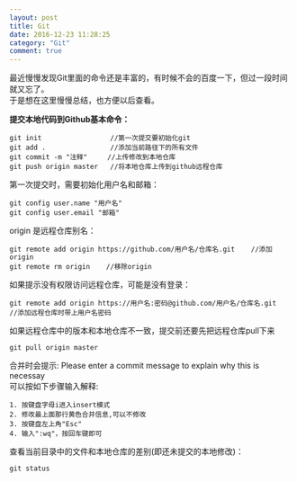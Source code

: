 ```yaml
---
layout: post
title: Git
date: 2016-12-23 11:28:25 
category: "Git"
comment: true
---
```


最近慢慢发现Git里面的命令还是丰富的，有时候不会的百度一下，但过一段时间就又忘了。       
于是想在这里慢慢总结，也方便以后查看。

**提交本地代码到Github基本命令：**

	git init                 //第一次提交要初始化git      
	git add .                //添加当前路径下的所有文件       
	git commit -m "注释"     //上传修改到本地仓库          
	git push origin master   //将本地仓库上传到github远程仓库

第一次提交时，需要初始化用户名和邮箱：

	git config user.name "用户名"       
	git config user.email "邮箱"

origin 是远程仓库别名：
	
	git remote add origin https://github.com/用户名/仓库名.git    //添加origin         
	git remote rm origin    //移除origin

如果提示没有权限访问远程仓库，可能是没有登录：
	
	git remote add origin https://用户名:密码@github.com/用户名/仓库名.git    //添加远程仓库时带上用户名密码

如果远程仓库中的版本和本地仓库不一致，提交前还要先把远程仓库pull下来

	git pull origin master

合并时会提示: Please enter a commit message to explain why this is necessay      
可以按如下步骤输入解释:

	1. 按键盘字母i进入insert模式
	2. 修改最上面那行黄色合并信息,可以不修改
	3. 按键盘左上角"Esc"
	4. 输入":wq"，按回车键即可

查看当前目录中的文件和本地仓库的差别(即还未提交的本地修改)：

	git status



